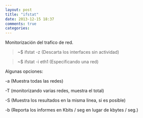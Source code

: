 ```yaml
---
layout: post
title: "ifstat"
date: 2013-12-15 18:37
comments: true
categories: 
---
```

Monitorización del trafico de red.

>~$ ifstat -z (Descarta los interfaces sin actividad)

>~$ ifstat -i eth1 (Especificando una red)

Algunas opciones:

-a (Muestra todas las redes)

-T (monitorizando varias redes, muestra el total)

-S (Muestra los resultados en la misma linea, si es posible)

-b (Reporta los informes en Kbits / seg en lugar de kbytes / seg.)


